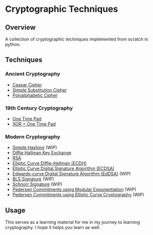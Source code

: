 # Cryptographic Techniques

## Overview

A collection of cryptographic techniques implemented from scratch in python.

## Techniques

### Ancient Cryptography

- [Ceasar Cipher](/ciphers/caesar_cipher.py)
- [Simple Substitution Cipher](/ciphers/simple_substitution.py)
- [Polyalphabetic Cipher](/ciphers/polyaphabetic_cipher.py)

### 19th Century Cryptography

- [One Time Pad](/ciphers/one_time_pad.py)
- [XOR + One Time Pad](/ciphers/xor_and_one_time_pad.py)

### Modern Cryptography

- [Simple Hashing](/commitments/hashing/simple_hashing.py) (WIP)
- [Diffie Hallman Key Exchange](./diffie_hellman.py)
- [RSA](./rsa.py)
- [Elliptic Curve Diffie-Hellman (ECDH)](/ecc/ecdh.py)
- [Elliptic Curve Digital Signature Algorithm (ECDSA)](/signatures/ecdsa.py)
- [Edwards-curve Digital Signature Algorithm (EdDSA)](/signatures/eddsa.py) (WIP)
- [BLS Signature](/signatures/bls_sig.py) (WIP)
- [Schnorr Signature](/signatures/schnorr_sig.py) (WIP)
- [Pedersen Commitments using Modular Exponentiation](/commitments/pedcomm_mod.py) (WIP)
- [Pedersen Commitments using Elliptic Curve Cryptography](/commitments/pedcomm_ecc.py) (WIP)

## Usage

This serves as a learning material for me in my journey to learning cryptography. I hope it helps you learn as well.
